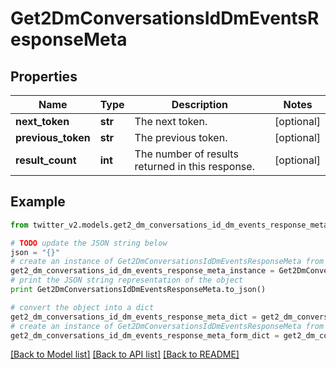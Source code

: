 # Get2DmConversationsIdDmEventsResponseMeta


## Properties
Name | Type | Description | Notes
------------ | ------------- | ------------- | -------------
**next_token** | **str** | The next token. | [optional] 
**previous_token** | **str** | The previous token. | [optional] 
**result_count** | **int** | The number of results returned in this response. | [optional] 

## Example

```python
from twitter_v2.models.get2_dm_conversations_id_dm_events_response_meta import Get2DmConversationsIdDmEventsResponseMeta

# TODO update the JSON string below
json = "{}"
# create an instance of Get2DmConversationsIdDmEventsResponseMeta from a JSON string
get2_dm_conversations_id_dm_events_response_meta_instance = Get2DmConversationsIdDmEventsResponseMeta.from_json(json)
# print the JSON string representation of the object
print Get2DmConversationsIdDmEventsResponseMeta.to_json()

# convert the object into a dict
get2_dm_conversations_id_dm_events_response_meta_dict = get2_dm_conversations_id_dm_events_response_meta_instance.to_dict()
# create an instance of Get2DmConversationsIdDmEventsResponseMeta from a dict
get2_dm_conversations_id_dm_events_response_meta_form_dict = get2_dm_conversations_id_dm_events_response_meta.from_dict(get2_dm_conversations_id_dm_events_response_meta_dict)
```
[[Back to Model list]](../README.md#documentation-for-models) [[Back to API list]](../README.md#documentation-for-api-endpoints) [[Back to README]](../README.md)


